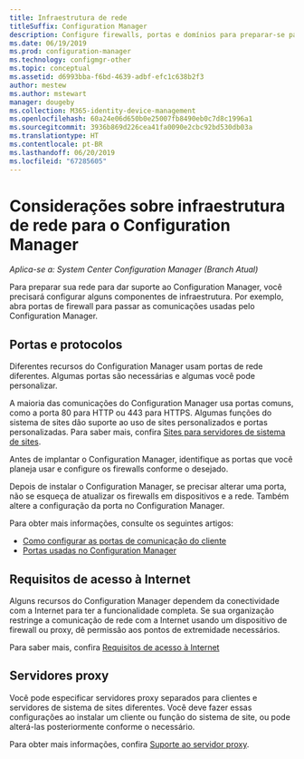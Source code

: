 ```yaml
---
title: Infraestrutura de rede
titleSuffix: Configuration Manager
description: Configure firewalls, portas e domínios para preparar-se para comunicações do Configuration Manager.
ms.date: 06/19/2019
ms.prod: configuration-manager
ms.technology: configmgr-other
ms.topic: conceptual
ms.assetid: d6993bba-f6bd-4639-adbf-efc1c638b2f3
author: mestew
ms.author: mstewart
manager: dougeby
ms.collection: M365-identity-device-management
ms.openlocfilehash: 60a24e06d650b0e25007fb8490eb0c7d8c1996a1
ms.sourcegitcommit: 3936b869d226cea41fa0090e2cbc92bd530db03a
ms.translationtype: HT
ms.contentlocale: pt-BR
ms.lasthandoff: 06/20/2019
ms.locfileid: "67285605"
---
```

# <a name="network-infrastructure-considerations-for-configuration-manager"></a>Considerações sobre infraestrutura de rede para o Configuration Manager

*Aplica-se a: System Center Configuration Manager (Branch Atual)*

Para preparar sua rede para dar suporte ao Configuration Manager, você precisará configurar alguns componentes de infraestrutura. Por exemplo, abra portas de firewall para passar as comunicações usadas pelo Configuration Manager.  

## <a name="ports-and-protocols"></a>Portas e protocolos

Diferentes recursos do Configuration Manager usam portas de rede diferentes. Algumas portas são necessárias e algumas você pode personalizar.

A maioria das comunicações do Configuration Manager usa portas comuns, como a porta 80 para HTTP ou 443 para HTTPS. Algumas funções do sistema de sites dão suporte ao uso de sites personalizados e portas personalizadas. Para saber mais, confira [Sites para servidores de sistema de sites](/sccm/core/plan-design/network/websites-for-site-system-servers).

Antes de implantar o Configuration Manager, identifique as portas que você planeja usar e configure os firewalls conforme o desejado.

Depois de instalar o Configuration Manager, se precisar alterar uma porta, não se esqueça de atualizar os firewalls em dispositivos e a rede. Também altere a configuração da porta no Configuration Manager.

Para obter mais informações, consulte os seguintes artigos:

- [Como configurar as portas de comunicação do cliente](/sccm/core/clients/deploy/configure-client-communication-ports)
- [Portas usadas no Configuration Manager](/sccm/core/plan-design/hierarchy/ports)


## <a name="internet-access-requirements"></a>Requisitos de acesso à Internet

Alguns recursos do Configuration Manager dependem da conectividade com a Internet para ter a funcionalidade completa. Se sua organização restringe a comunicação de rede com a Internet usando um dispositivo de firewall ou proxy, dê permissão aos pontos de extremidade necessários.

Para saber mais, confira [Requisitos de acesso à Internet](/sccm/core/plan-design/network/internet-endpoints)


## <a name="proxy-servers"></a>Servidores proxy

Você pode especificar servidores proxy separados para clientes e servidores de sistema de sites diferentes. Você deve fazer essas configurações ao instalar um cliente ou função do sistema de site, ou pode alterá-las posteriormente conforme o necessário.

Para obter mais informações, confira [Suporte ao servidor proxy](/sccm/core/plan-design/network/proxy-server-support).
